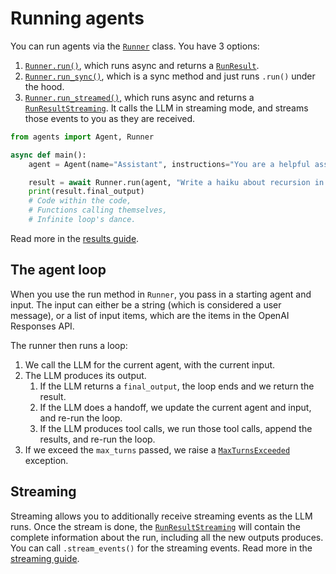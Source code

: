 # Running agents

You can run agents via the [`Runner`](https://openai.github.io/openai-agents-python/ref/run/#agents.run.Runner "Runner") class. You have 3 options:

1. [`Runner.run()`](https://openai.github.io/openai-agents-python/ref/run/#agents.run.Runner.run "run            async       classmethod   "), which runs async and returns a [`RunResult`](https://openai.github.io/openai-agents-python/ref/result/#agents.result.RunResult "RunResult            dataclass   ").
2. [`Runner.run_sync()`](https://openai.github.io/openai-agents-python/ref/run/#agents.run.Runner.run_sync "run_sync            classmethod   "), which is a sync method and just runs `.run()` under the hood.
3. [`Runner.run_streamed()`](https://openai.github.io/openai-agents-python/ref/run/#agents.run.Runner.run_streamed "run_streamed            classmethod   "), which runs async and returns a [`RunResultStreaming`](https://openai.github.io/openai-agents-python/ref/result/#agents.result.RunResultStreaming "RunResultStreaming            dataclass   "). It calls the LLM in streaming mode, and streams those events to you as they are received.

```python
from agents import Agent, Runner

async def main():
    agent = Agent(name="Assistant", instructions="You are a helpful assistant")

    result = await Runner.run(agent, "Write a haiku about recursion in programming.")
    print(result.final_output)
    # Code within the code,
    # Functions calling themselves,
    # Infinite loop's dance.
```

Read more in the [results guide](https://openai.github.io/openai-agents-python/results/).

## The agent loop

When you use the run method in `Runner`, you pass in a starting agent and input. The input can either be a string (which is considered a user message), or a list of input items, which are the items in the OpenAI Responses API.

The runner then runs a loop:

1. We call the LLM for the current agent, with the current input.
2. The LLM produces its output.
   1. If the LLM returns a `final_output`, the loop ends and we return the result.
   2. If the LLM does a handoff, we update the current agent and input, and re-run the loop.
   3. If the LLM produces tool calls, we run those tool calls, append the results, and re-run the loop.
3. If we exceed the `max_turns` passed, we raise a [`MaxTurnsExceeded`](https://openai.github.io/openai-agents-python/ref/exceptions/#agents.exceptions.MaxTurnsExceeded "MaxTurnsExceeded") exception.

## Streaming

Streaming allows you to additionally receive streaming events as the LLM runs. Once the stream is done, the [`RunResultStreaming`](https://openai.github.io/openai-agents-python/ref/result/#agents.result.RunResultStreaming "RunResultStreaming            dataclass   ") will contain the complete information about the run, including all the new outputs produces. You can call `.stream_events()` for the streaming events. Read more in the [streaming guide](https://openai.github.io/openai-agents-python/streaming/). 